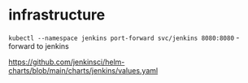 # infrastructure

`kubectl --namespace jenkins port-forward svc/jenkins 8080:8080` - forward to jenkins


https://github.com/jenkinsci/helm-charts/blob/main/charts/jenkins/values.yaml